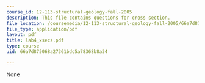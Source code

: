 ```yaml
---
course_id: 12-113-structural-geology-fall-2005
description: This file contains questions for cross section.
file_location: /coursemedia/12-113-structural-geology-fall-2005/66a7d875068a27361bdc5a78368b8a34_lab4_xsecs.pdf
file_type: application/pdf
layout: pdf
title: lab4_xsecs.pdf
type: course
uid: 66a7d875068a27361bdc5a78368b8a34

---
```

None